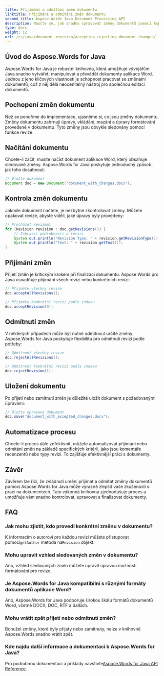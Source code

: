 ```yaml
---
title: Přijímání a odmítání změn dokumentu
linktitle: Přijímání a odmítání změn dokumentu
second_title: Aspose.Words Java Document Processing API
description: Naučte se, jak snadno spravovat změny dokumentů pomocí Aspose.Words for Java. Bezproblémově přijímat a odmítat revize.
type: docs
weight: 12
url: /cs/java/document-revision/accepting-rejecting-document-changes/
---
```


## Úvod do Aspose.Words for Java

Aspose.Words for Java je robustní knihovna, která umožňuje vývojářům Java snadno vytvářet, manipulovat a převádět dokumenty aplikace Word. Jednou z jeho klíčových vlastností je schopnost pracovat se změnami dokumentů, což z něj dělá neocenitelný nástroj pro společnou editaci dokumentů.

## Pochopení změn dokumentu

Než se ponoříme do implementace, ujasněme si, co jsou změny dokumentu. Změny dokumentu zahrnují úpravy, vkládání, mazání a úpravy formátování provedené v dokumentu. Tyto změny jsou obvykle sledovány pomocí funkce revize.

## Načítání dokumentu

Chcete-li začít, musíte načíst dokument aplikace Word, který obsahuje sledované změny. Aspose.Words for Java poskytuje jednoduchý způsob, jak toho dosáhnout:

```java
// Vložte dokument
Document doc = new Document("document_with_changes.docx");
```

## Kontrola změn dokumentu

Jakmile dokument načtete, je nezbytné zkontrolovat změny. Můžete opakovat revize, abyste viděli, jaké úpravy byly provedeny:

```java
// Procházet revizemi
for (Revision revision : doc.getRevisions()) {
    // Zobrazit podrobnosti o revizi
    System.out.println("Revision Type: " + revision.getRevisionType());
    System.out.println("Text: " + revision.getText());
}
```

## Přijímání změn

Přijetí změn je kritickým krokem při finalizaci dokumentu. Aspose.Words pro Java usnadňuje přijímání všech revizí nebo konkrétních revizí:

```java
// Přijměte všechny revize
doc.acceptAllRevisions();

// Přijměte konkrétní revizi podle indexu
doc.acceptRevision(0);
```

## Odmítnutí změn

V některých případech může být nutné odmítnout určité změny. Aspose.Words for Java poskytuje flexibilitu pro odmítnutí revizí podle potřeby:

```java
// Odmítnout všechny revize
doc.rejectAllRevisions();

// Odmítnout konkrétní revizi podle indexu
doc.rejectRevision(1);
```

## Uložení dokumentu

Po přijetí nebo zamítnutí změn je důležité uložit dokument s požadovanými úpravami:

```java
// Uložte upravený dokument
doc.save("document_with_accepted_changes.docx");
```

## Automatizace procesu

Chcete-li proces dále zefektivnit, můžete automatizovat přijímání nebo odmítání změn na základě specifických kritérií, jako jsou komentáře recenzentů nebo typy revizí. To zajišťuje efektivnější práci s dokumenty.

## Závěr

Závěrem lze říci, že zvládnutí umění přijímat a odmítat změny dokumentů pomocí Aspose.Words for Java může výrazně zlepšit vaše zkušenosti s prací na dokumentech. Tato výkonná knihovna zjednodušuje proces a umožňuje vám snadno kontrolovat, upravovat a finalizovat dokumenty.

## FAQ

### Jak mohu zjistit, kdo provedl konkrétní změnu v dokumentu?

 K informacím o autorovi pro každou revizi můžete přistupovat pomocí`getAuthor` metoda na`Revision` objekt.

### Mohu upravit vzhled sledovaných změn v dokumentu?

Ano, vzhled sledovaných změn můžete upravit úpravou možností formátování pro revize.

### Je Aspose.Words for Java kompatibilní s různými formáty dokumentů aplikace Word?

Ano, Aspose.Words for Java podporuje širokou škálu formátů dokumentů Word, včetně DOCX, DOC, RTF a dalších.

### Mohu vrátit zpět přijetí nebo odmítnutí změn?

Bohužel změny, které byly přijaty nebo zamítnuty, nelze v knihovně Aspose.Words snadno vrátit zpět.

### Kde najdu další informace a dokumentaci k Aspose.Words for Java?

 Pro podrobnou dokumentaci a příklady navštivte[Aspose.Words for Java API Reference](https://reference.aspose.com/words/java/).